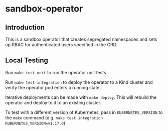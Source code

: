 # sandbox-operator

## Introduction

This is a sandbox operator that creates segregated namespaces and sets up RBAC for authenticated users specified in the CRD.

## Local Testing

Run `make test-unit` to run the operator unit tests

Run `make test-integration` to deploy the operator to a Kind cluster and verify the operator pod enters a running state.

Iterative deployments can be made with `make deploy`. This will rebuild the operator and deploy to it to an existing cluster.

To test with a different version of Kubernetes, pass in `KUBERNETES_VERSION` to the `make` command (e.g. `make test-integration KUBERNETES_VERSION=v1.17.0`)
